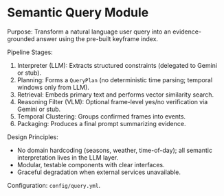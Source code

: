 Semantic Query Module
=====================

Purpose:
Transform a natural language user query into an evidence-grounded answer using the pre-built keyframe index.

Pipeline Stages:
1. Interpreter (LLM): Extracts structured constraints (delegated to Gemini or stub).
2. Planning: Forms a `QueryPlan` (no deterministic time parsing; temporal windows only from LLM).
3. Retrieval: Embeds primary text and performs vector similarity search.
4. Reasoning Filter (VLM): Optional frame-level yes/no verification via Gemini or stub.
5. Temporal Clustering: Groups confirmed frames into events.
6. Packaging: Produces a final prompt summarizing evidence.

Design Principles:
- No domain hardcoding (seasons, weather, time-of-day); all semantic interpretation lives in the LLM layer.
- Modular, testable components with clear interfaces.
- Graceful degradation when external services unavailable.

Configuration: `config/query.yml`.